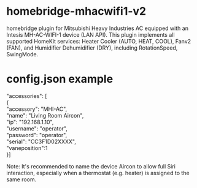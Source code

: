 # homebridge-mhacwifi1-v2
homebridge plugin for Mitsubishi Heavy Industries AC equipped with an Intesis MH-AC-WIFI-1 device (LAN API). This plugin implements all supported HomeKit services: Heater Cooler (AUTO, HEAT, COOL), Fanv2 (FAN), and Humidifier Dehumidifier (DRY), including RotationSpeed, SwingMode.


# config.json example

"accessories": [  
{  
"accessory": "MHI-AC",  
"name": "Living Room Aircon",  
"ip": "192.168.1.10",  
"username": "operator",  
"password": "operator",  
"serial": "CC3F1D02XXXX",  
"vaneposition":1  
}]  
  
Note: It's recommended to name the device Aircon to allow full Siri interaction, especially when a thermostat (e.g. heater) is assigned to the same room.
